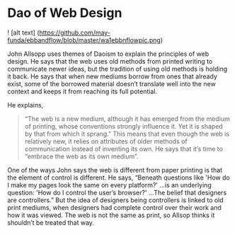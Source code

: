 #                                  Dao of Web Design

! [alt text] (https://github.com/may-funda/ebbandflow/blob/master/wa1ebbnflowpic.png)


John Allsopp uses themes of Daoism to explain the principles of web design. He says that the web uses old methods from printed writing 
to communicate newer ideas, but the tradition of using old methods is holding it back. 
He says that when new mediums borrow from ones that already exist, some of the borrowed material doesn’t translate well 
into the new context and keeps it from reaching its full potential. 

He explains, 

> “The web is a new medium, although it has emerged from the medium of printing, 
whose conventions strongly influence it. Yet it is shaped by that from which it sprang." 
This means that even though the web is relatively new, it relies on attributes 
of older methods of communication instead of inventing its own. He says that it’s time 
to “embrace the web as its own medium”. 

One of the ways John says the web is different from paper printing is that the element of control is different. 
He says, “Beneath questions like 'How do I make my pages look the same on every platform?' ...is an underlying question: 
'How do I control the user’s browser?' ...The belief that designers are controllers.” 
But the idea of designers being controllers is linked to old print mediums, when designers had complete control over their work 
and how it was viewed. The web is not the same as print, so Allsop thinks it shouldn’t be treated that way. 
